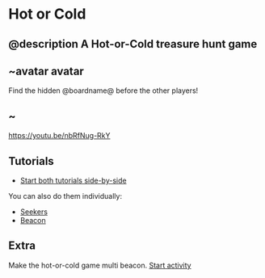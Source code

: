 # Hot or Cold

## @description A Hot-or-Cold treasure hunt game

## ~avatar avatar

Find the hidden @boardname@ before the other players!

## ~

https://youtu.be/nbRfNug-RkY

## Tutorials

* [Start both tutorials side-by-side](/---multi#tutorial:/projects/hot-or-cold/seekers:|:tutorial:/projects/hot-or-cold/beacon)

You can also do them individually:

* [Seekers](/projects/hot-or-cold/seekers)
* [Beacon](/projects/hot-or-cold/beacon)

## Extra

Make the hot-or-cold game multi beacon. [Start activity](/proejcts/hot-or-cold/multi-beacons)